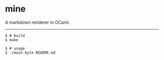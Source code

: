 # mine

A markdown renderer in OCaml.

---

```
$ # build
$ make

$ # usage
$ ./main.byte README.md
```
